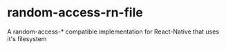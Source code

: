 # random-access-rn-file
A random-access-* compatible implementation for React-Native that uses it's filesystem
